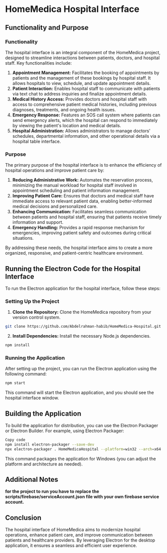 # HomeMedica Hospital Interface

## Functionality and Purpose

### Functionality

The hospital interface is an integral component of the HomeMedica project, designed to streamline interactions between patients, doctors, and hospital staff. Key functionalities include:

1. **Appointment Management:** Facilitates the booking of appointments by patients and the management of these bookings by hospital staff. It allows hospitals to view, schedule, and update appointment details.
2. **Patient Interaction:** Enables hospital staff to communicate with patients via text chat to address inquiries and finalize appointment details.
3. **Medical History Access:** Provides doctors and hospital staff with access to comprehensive patient medical histories, including previous diagnoses, treatments, and ongoing health issues.
4. **Emergency Response:** Features an SOS call system where patients can send emergency alerts, which the hospital can respond to immediately by viewing the patient's location and medical details.
5. **Hospital Administration:** Allows administrators to manage doctors' schedules, departmental information, and other operational details via a hospital table interface.

### Purpose

The primary purpose of the hospital interface is to enhance the efficiency of hospital operations and improve patient care by:

1. **Reducing Administrative Work:** Automates the reservation process, minimizing the manual workload for hospital staff involved in appointment scheduling and patient information management.
2. **Improving Patient Care:** Ensures that doctors and medical staff have immediate access to relevant patient data, enabling better-informed medical decisions and personalized care.
3. **Enhancing Communication:** Facilitates seamless communication between patients and hospital staff, ensuring that patients receive timely information and support.
4. **Emergency Handling:** Provides a rapid response mechanism for emergencies, improving patient safety and outcomes during critical situations.

By addressing these needs, the hospital interface aims to create a more organized, responsive, and patient-centric healthcare environment.

## Running the Electron Code for the Hospital Interface

To run the Electron application for the hospital interface, follow these steps:

### Setting Up the Project

1. **Clone the Repository:**
   Clone the HomeMedica repository from your version control system.

```bash
git clone https://github.com/Abdelrahman-habib/HomeMedica-Hospital.git
```

2. **Install Dependencies:**
   Install the necessary Node.js dependencies.

```bash
npm install
```

### Running the Application

After setting up the project, you can run the Electron application using the following command:

```bash
npm start
```

This command will start the Electron application, and you should see the hospital interface window.

## Building the Application

To build the application for distribution, you can use the Electron Packager or Electron Builder. For example, using Electron Packager:

```bash
Copy code
npm install electron-packager --save-dev
npx electron-packager . HomeMedicaHospital --platform=win32 --arch=x64 --out=dist/
```

This command packages the application for Windows (you can adjust the platform and architecture as needed).

## Additional Notes

**for the project to run you have to replace the scripts/firebase/serviceAccount.json file with your own firebase service account.**

## Conclusion

The hospital interface of HomeMedica aims to modernize hospital operations, enhance patient care, and improve communication between patients and healthcare providers. By leveraging Electron for the desktop application, it ensures a seamless and efficient user experience.
